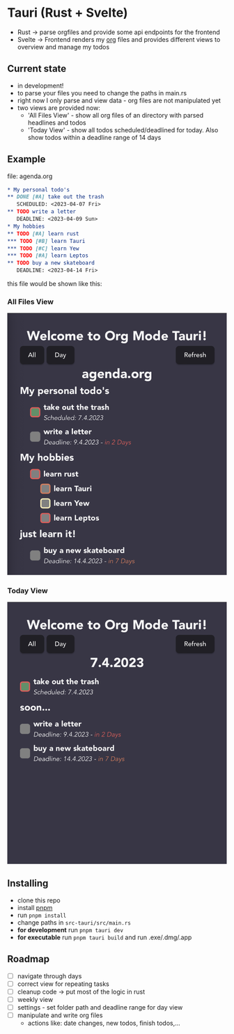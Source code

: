 # Tauri (Rust + Svelte)

- Rust -> parse orgfiles and provide some api endpoints for the frontend
- Svelte -> Frontend renders my [org](https://orgmode.org/) files and provides
  different views to overview and manage my todos

## Current state

- in development!
- to parse your files you need to change the paths in main.rs
- right now I only parse and view data - org files are not manipulated yet
- two views are provided now:
  - 'All Files View' - show all org files of an directory with parsed headlines
    and todos
  - 'Today View' - show all todos scheduled/deadlined for today. Also show todos
    within a deadline range of 14 days

## Example

file: agenda.org

```org
* My personal todo's
** DONE [#A] take out the trash
   SCHEDULED: <2023-04-07 Fri>
** TODO write a letter
   DEADLINE: <2023-04-09 Sun>
* My hobbies
** TODO [#A] learn rust
*** TODO [#B] learn Tauri
*** TODO [#C] learn Yew
*** TODO [#A] learn Leptos
** TODO buy a new skateboard
   DEADLINE: <2023-04-14 Fri>
```

this file would be shown like this:

### All Files View

![all files](https://github.com/jobnbackpack/org-mode-tauri/blob/main/public/Screenshot%202.png?raw=true)

### Today View

![today](https://github.com/jobnbackpack/org-mode-tauri/blob/main/public/Screenshot%201.png?raw=true)

## Installing

- clone this repo
- install [pnpm](https://pnpm.io/installation)
- run `pnpm install`
- change paths in `src-tauri/src/main.rs`
- **for development** run `pnpm tauri dev`
- **for executable** run `pnpm tauri build` and run .exe/.dmg/.app

## Roadmap

- [ ] navigate through days
- [ ] correct view for repeating tasks
- [ ] cleanup code -> put most of the logic in rust
- [ ] weekly view
- [ ] settings - set folder path and deadline range for day view
- [ ] manipulate and write org files
  - actions like: date changes, new todos, finish todos,...
